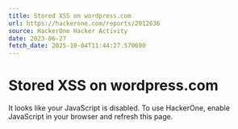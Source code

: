 ```yaml
---
title: Stored XSS on wordpress.com
url: https://hackerone.com/reports/2012636
source: HackerOne Hacker Activity
date: 2023-06-27
fetch_date: 2025-10-04T11:44:27.570690
---
```


# Stored XSS on wordpress.com

It looks like your JavaScript is disabled. To use HackerOne, enable JavaScript in your browser and refresh this page.